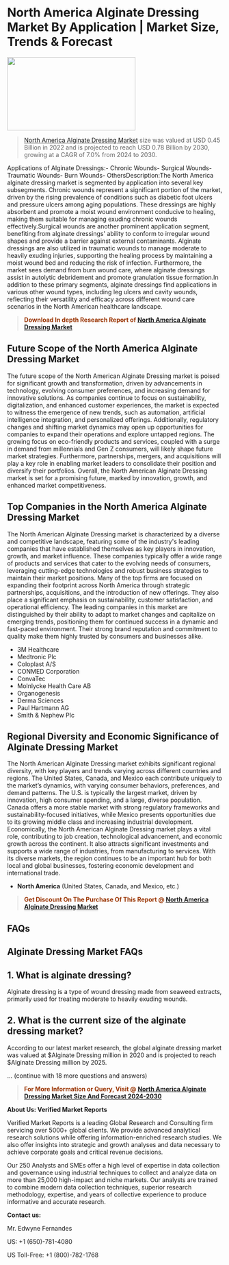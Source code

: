 <p><h1>North America Alginate Dressing Market By Application | Market Size, Trends & Forecast</h1><p><img class="aligncenter size-medium wp-image-105565" src="https://ffe5etoiles.com/wp-content/uploads/2025/01/MST7-300x171.png" alt="" width="300" height="171" /></p><blockquote><p><a href="https://www.verifiedmarketreports.com/download-sample/?rid=566548&utm_source=Github-NA&utm_medium=362" target="_blank">North America Alginate Dressing Market</a> size was valued at USD 0.45 Billion in 2022 and is projected to reach USD 0.78 Billion by 2030, growing at a CAGR of 7.0% from 2024 to 2030.</p></blockquote>Applications of Alginate Dressings:- Chronic Wounds- Surgical Wounds- Traumatic Wounds- Burn Wounds- OthersDescription:The North America alginate dressing market is segmented by application into several key subsegments. Chronic wounds represent a significant portion of the market, driven by the rising prevalence of conditions such as diabetic foot ulcers and pressure ulcers among aging populations. These dressings are highly absorbent and promote a moist wound environment conducive to healing, making them suitable for managing exuding chronic wounds effectively.Surgical wounds are another prominent application segment, benefiting from alginate dressings' ability to conform to irregular wound shapes and provide a barrier against external contaminants. Alginate dressings are also utilized in traumatic wounds to manage moderate to heavily exuding injuries, supporting the healing process by maintaining a moist wound bed and reducing the risk of infection. Furthermore, the market sees demand from burn wound care, where alginate dressings assist in autolytic debridement and promote granulation tissue formation.In addition to these primary segments, alginate dressings find applications in various other wound types, including leg ulcers and cavity wounds, reflecting their versatility and efficacy across different wound care scenarios in the North American healthcare landscape.</p><blockquote><p><span style="color: #993300;"><strong>Download In depth Research Report of <a href="https://www.verifiedmarketreports.com/download-sample/?rid=566548&utm_source=Github-NA&utm_medium=362">North America Alginate Dressing Market</a></strong></span></p></blockquote><h2>Future Scope of the North America Alginate Dressing Market</h2><p>The future scope of the North American Alginate Dressing market is poised for significant growth and transformation, driven by advancements in technology, evolving consumer preferences, and increasing demand for innovative solutions. As companies continue to focus on sustainability, digitalization, and enhanced customer experiences, the market is expected to witness the emergence of new trends, such as automation, artificial intelligence integration, and personalized offerings. Additionally, regulatory changes and shifting market dynamics may open up opportunities for companies to expand their operations and explore untapped regions. The growing focus on eco-friendly products and services, coupled with a surge in demand from millennials and Gen Z consumers, will likely shape future market strategies. Furthermore, partnerships, mergers, and acquisitions will play a key role in enabling market leaders to consolidate their position and diversify their portfolios. Overall, the North American Alginate Dressing market is set for a promising future, marked by innovation, growth, and enhanced market competitiveness.</p><h2>Top Companies in the North America Alginate Dressing Market</h2><p>The North American Alginate Dressing market is characterized by a diverse and competitive landscape, featuring some of the industry's leading companies that have established themselves as key players in innovation, growth, and market influence. These companies typically offer a wide range of products and services that cater to the evolving needs of consumers, leveraging cutting-edge technologies and robust business strategies to maintain their market positions. Many of the top firms are focused on expanding their footprint across North America through strategic partnerships, acquisitions, and the introduction of new offerings. They also place a significant emphasis on sustainability, customer satisfaction, and operational efficiency. The leading companies in this market are distinguished by their ability to adapt to market changes and capitalize on emerging trends, positioning them for continued success in a dynamic and fast-paced environment. Their strong brand reputation and commitment to quality make them highly trusted by consumers and businesses alike.</p><p><ul><li>3M Healthcare </li><li> Medtronic Plc </li><li> Coloplast A/S </li><li> CONMED Corporation </li><li> ConvaTec </li><li> Molnlycke Health Care AB </li><li> Organogenesis </li><li> Derma Sciences </li><li> Paul Hartmann AG </li><li> Smith & Nephew Plc</li></ul></p><h2>Regional Diversity and Economic Significance of Alginate Dressing Market</h2><p>The North American Alginate Dressing market exhibits significant regional diversity, with key players and trends varying across different countries and regions. The United States, Canada, and Mexico each contribute uniquely to the market’s dynamics, with varying consumer behaviors, preferences, and demand patterns. The U.S. is typically the largest market, driven by innovation, high consumer spending, and a large, diverse population. Canada offers a more stable market with strong regulatory frameworks and sustainability-focused initiatives, while Mexico presents opportunities due to its growing middle class and increasing industrial development. Economically, the North American Alginate Dressing market plays a vital role, contributing to job creation, technological advancement, and economic growth across the continent. It also attracts significant investments and supports a wide range of industries, from manufacturing to services. With its diverse markets, the region continues to be an important hub for both local and global businesses, fostering economic development and international trade.</p><ul> <li><strong>North America</strong> (United States, Canada, and Mexico, etc.)</li></ul><blockquote><p><span style="color: #993300;"><strong>Get Discount On The Purchase Of This Report @ <a href="https://www.verifiedmarketreports.com/ask-for-discount/?rid=566548&utm_source=Github-NA&utm_medium=362">North America Alginate Dressing Market</a></strong></span></p></blockquote><h2>FAQs</h2><p><h2>Alginate Dressing Market FAQs</h1><h2>1. What is alginate dressing?</div><div></h2><p>Alginate dressing is a type of wound dressing made from seaweed extracts, primarily used for treating moderate to heavily exuding wounds.</p><h2>2. What is the current size of the alginate dressing market?</div><div></h2><p>According to our latest market research, the global alginate dressing market was valued at $Alginate Dressing million in 2020 and is projected to reach $Alginate Dressing million by 2025.</p>... (continue with 18 more questions and answers)</body></html></p><blockquote><p><span style="color: #993300;"><strong>For More Information or Query, Visit @ <a href="https://www.verifiedmarketreports.com/product/alginate-dressing-market-size-and-forecast/">North America Alginate Dressing Market Size And Forecast 2024-2030</a></strong></span></p></blockquote><p><strong>About Us: Verified Market Reports</strong></p><p>Verified Market Reports is a leading Global Research and Consulting firm servicing over 5000+ global clients. We provide advanced analytical research solutions while offering information-enriched research studies. We also offer insights into strategic and growth analyses and data necessary to achieve corporate goals and critical revenue decisions.</p><p>Our 250 Analysts and SMEs offer a high level of expertise in data collection and governance using industrial techniques to collect and analyze data on more than 25,000 high-impact and niche markets. Our analysts are trained to combine modern data collection techniques, superior research methodology, expertise, and years of collective experience to produce informative and accurate research.</p><p><strong>Contact us:</strong></p><p>Mr. Edwyne Fernandes</p><p>US: +1 (650)-781-4080</p><p>US Toll-Free: +1 (800)-782-1768</p>
